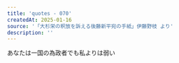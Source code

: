 ```yaml
---
title: 'quotes - 070'
createdAt: 2025-01-16
source: '「大杉栄の釈放を訴える後藤新平宛の手紙」伊藤野枝 より'
description: ''
---
```

あなたは一国の為政者でも私よりは弱い